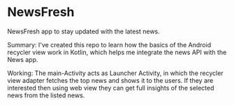 # NewsFresh
NewsFresh app to stay updated with the latest news.

Summary: 
I've created this repo to learn how the basics of the Android recycler view work in Kotlin, which helps me integrate the news API with the News app.

Working:
The main-Activity acts as Launcher Activity, in which the recycler view adapter fetches the top news and shows it to the users.
If they are interested then using web view they can get full insights of the selected news from the listed news.
